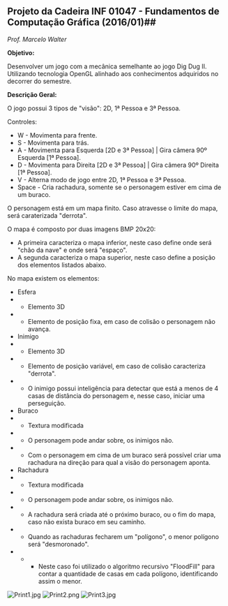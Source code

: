 ## **Projeto da Cadeira INF 01047 - Fundamentos de Computação Gráfica (2016/01)**##
*Prof. Marcelo Walter*

**Objetivo:**

Desenvolver um jogo com a mecânica semelhante ao jogo Dig Dug II.
Utilizando tecnologia OpenGL alinhado aos conhecimentos adquiridos no decorrer do semestre.




**Descrição Geral:**

O jogo possui 3 tipos de "visão": 2D, 1ª Pessoa e 3ª Pessoa.

Controles:

* W - Movimenta para frente.
* S - Movimenta para trás.
* A - Movimenta para Esquerda [2D e 3ª Pessoa]  | Gira câmera 90º Esquerda [1ª Pessoa].
* D - Movimenta para Direita [2D e 3ª Pessoa]  | Gira câmera 90º Direita [1ª Pessoa].
* V - Alterna modo de jogo entre 2D, 1ª Pessoa e 3ª Pessoa.
* Space - Cria rachadura, somente se o personagem estiver em cima de um buraco.

O personagem está em um mapa finito. Caso atravesse o limite do mapa, será caraterizada "derrota".

O mapa é composto por duas imagens BMP 20x20:

* A primeira caracteriza o mapa inferior, neste caso define onde será "chão da nave" e onde será "espaço".
* A segunda caracteriza o mapa superior, neste caso define a posição dos elementos listados abaixo.

No mapa existem os elementos: 

* Esfera
* * Elemento 3D
* * Elemento de posição fixa, em caso de colisão o personagem não avança.
* Inimigo
* * Elemento 3D
* * Elemento de posição variável, em caso de colisão caracteriza "derrota".
* * O inimigo possui inteligência para detectar que está a menos de 4 casas de distância do personagem e, nesse caso, iniciar uma perseguição.
* Buraco
* * Textura modificada 
* * O personagem pode andar sobre, os inimigos não.
* * Com o personagem em cima de um buraco será possível criar uma rachadura na direção para qual a visão do personagem aponta.
* Rachadura
* * Textura modificada 
* * O personagem pode andar sobre, os inimigos não.
* * A rachadura será criada até o próximo buraco, ou o fim do mapa, caso não exista buraco em seu caminho.
* * Quando as rachaduras fecharem um "polígono", o menor polígono será "desmoronado".
* * * Neste caso foi utilizado o algoritmo recursivo "FloodFill" para contar a quantidade de casas em cada polígono, identificando assim o menor.




![Print1.jpg](https://bitbucket.org/repo/RLxz7d/images/2667821189-Print1.jpg)
![Print2.png](https://bitbucket.org/repo/RLxz7d/images/642582165-Print2.png)
![Print3.jpg](https://bitbucket.org/repo/RLxz7d/images/3466234394-Print3.jpg)